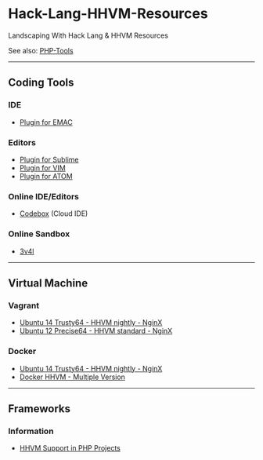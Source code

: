 # Hack-Lang-HHVM-Resources

Landscaping With Hack Lang & HHVM Resources

See also: [PHP-Tools](https://github.com/asika32764/PHP-Tools)

-----

## Coding Tools

### IDE

- [Plugin for EMAC](https://github.com/facebook/hhvm/blob/master/hphp/hack/editor-plugins/emacs/hack-for-hiphop.el)

### Editors

- [Plugin for Sublime](https://github.com/SiebelsTim/hack-sublime)
- [Plugin for VIM](https://github.com/hhvm/vim-hack)
- [Plugin for ATOM](https://github.com/steelbrain/atom-hack)

### Online IDE/Editors

- [Codebox](https://www.codebox.io/stack/hhvm) (Cloud IDE)

### Online Sandbox

- [3v4l](http://3v4l.org/)

-----

## Virtual Machine

### Vagrant

- [Ubuntu 14 Trusty64 - HHVM nightly - NginX](https://github.com/asika32764/vagrant-ubuntu14-trusty-hhvm)
- [Ubuntu 12 Precise64 - HHVM standard - NginX](https://github.com/vicb/hhvm-vagrant)

### Docker

- [Ubuntu 14 Trusty64 - HHVM nightly - NginX](https://github.com/nikolaplejic/docker.hhvm)
- [Docker HHVM - Multiple Version](https://github.com/brunoric/docker-hhvm)

-----

## Frameworks

### Information

- [HHVM Support in PHP Projects](http://hhvm.h4cc.de/)
